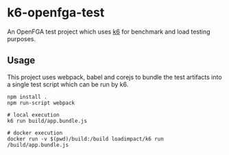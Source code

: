 # k6-openfga-test
An OpenFGA test project which uses [k6](https://k6.io) for benchmark and load testing purposes.



## Usage
This project uses webpack, babel and corejs to bundle the test artifacts into a single test script which can be run by k6.

```
npm install .
npm run-script webpack

# local execution
k6 run build/app.bundle.js

# docker execution
docker run -v $(pwd)/build:/build loadimpact/k6 run /build/app.bundle.js 
```